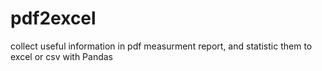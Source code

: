 # pdf2excel
collect useful information in pdf measurment report, and statistic them to excel or csv with Pandas
